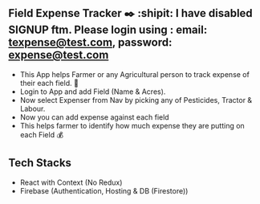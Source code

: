## Field Expense Tracker :black_nib: :shipit: I have disabled SIGNUP ftm. Please login using : email: texpense@test.com, password: expense@test.com

- This App helps Farmer or any Agricultural person to track expense of their each field. :blue_book:
- Login to App and add Field (Name & Acres).
- Now select Expenser from Nav by picking any of Pesticides, Tractor & Labour.
- Now you can add expense against each field
- This helps farmer to identify how much expense they are putting on each Field :moneybag:


## Tech Stacks
- React with Context (No Redux)
- Firebase (Authentication, Hosting & DB (Firestore))
